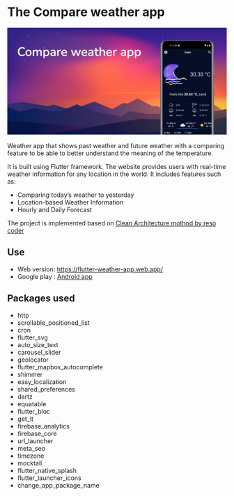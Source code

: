 
# The Compare weather app

![image](readme_assets\image1.jpeg)

Weather app that shows past weather and future weather with a comparing feature to be able to better understand the meaning of the temperature.

It is built using Flutter framework. The website provides users with real-time weather information for any location in the world. It includes features such as:

- Comparing today’s weather to yesterday
- Location-based Weather Information
- Hourly and Daily Forecast

The project is implemented based on [Clean Architecture mothod by reso coder](https://resocoder.com/flutter-clean-architecture-tdd/)

## Use

- Web version: <https://flutter-weather-app.web.app/>
- Google play : [Android app](https://play.google.com/store/apps/details?id=com.lailanabil.the_weather_app)

## Packages used

- http
- scrollable_positioned_list
- cron
- flutter_svg
- auto_size_text
- carousel_slider
- geolocator
- flutter_mapbox_autocomplete
- shimmer
- easy_localization
- shared_preferences
- dartz
- equatable
- flutter_bloc
- get_it
- firebase_analytics
- firebase_core
- url_launcher
- meta_seo
- timezone
- mocktail
- flutter_native_splash
- flutter_launcher_icons
- change_app_package_name
